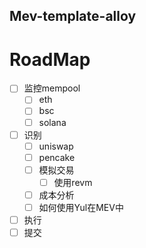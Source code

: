 ## Mev-template-alloy

   

# RoadMap
- [ ] 监控mempool
  - [ ] eth
  - [ ] bsc
  - [ ] solana
- [ ] 识别
   - [ ] uniswap
  - [ ] pencake
  - [ ] 模拟交易
    - [ ] 使用revm
  - [ ] 成本分析
  - [ ] 如何使用Yul在MEV中
- [ ] 执行
- [ ] 提交